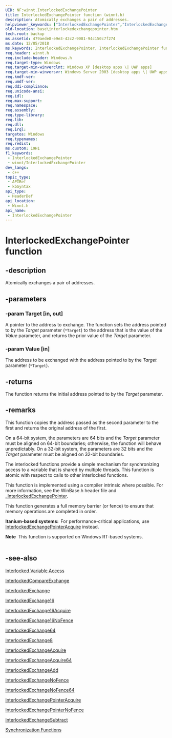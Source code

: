```yaml
---
UID: NF:winnt.InterlockedExchangePointer
title: InterlockedExchangePointer function (winnt.h)
description: Atomically exchanges a pair of addresses.
helpviewer_keywords: ["InterlockedExchangePointer","InterlockedExchangePointer function","_win32_interlockedexchangepointer","base.interlockedexchangepointer","winnt/InterlockedExchangePointer"]
old-location: base\interlockedexchangepointer.htm
tech.root: backup
ms.assetid: 479aede8-e9e3-42c2-9081-94c150c7f274
ms.date: 12/05/2018
ms.keywords: InterlockedExchangePointer, InterlockedExchangePointer function, _win32_interlockedexchangepointer, base.interlockedexchangepointer, winnt/InterlockedExchangePointer
req.header: winnt.h
req.include-header: Windows.h
req.target-type: Windows
req.target-min-winverclnt: Windows XP [desktop apps \| UWP apps]
req.target-min-winversvr: Windows Server 2003 [desktop apps \| UWP apps]
req.kmdf-ver: 
req.umdf-ver: 
req.ddi-compliance: 
req.unicode-ansi: 
req.idl: 
req.max-support: 
req.namespace: 
req.assembly: 
req.type-library: 
req.lib: 
req.dll: 
req.irql: 
targetos: Windows
req.typenames: 
req.redist: 
ms.custom: 19H1
f1_keywords:
 - InterlockedExchangePointer
 - winnt/InterlockedExchangePointer
dev_langs:
 - c++
topic_type:
 - APIRef
 - kbSyntax
api_type:
 - HeaderDef
api_location:
 - Winnt.h
api_name:
 - InterlockedExchangePointer
---
```


# InterlockedExchangePointer function


## -description

Atomically exchanges a pair of addresses.

## -parameters

### -param Target [in, out]

A pointer to the address to exchange. The function sets the  address pointed to by the <i>Target</i> parameter (<code>*Target</code>) to the address that is the value of the <i>Value</i> parameter, and returns the prior value of the <i>Target</i> parameter.

### -param Value [in]

The address to be exchanged with the address pointed to by the <i>Target</i> parameter (<code>*Target</code>).

## -returns

The function returns the initial address pointed to by the <i>Target</i> parameter.

## -remarks

This function copies the address passed as the second parameter to the first and returns the original address of the first.

On a 64-bit system, the parameters are 64 bits and the <i>Target</i> parameter must be aligned on 64-bit boundaries; otherwise, the function will behave unpredictably. On a 32-bit system, the parameters are 32 bits and the <i>Target</i> parameter must be aligned on 32-bit boundaries.

The interlocked functions provide a simple mechanism for synchronizing access to a variable that is shared by multiple threads. This function is atomic with respect to calls to other interlocked functions.

This function is implemented using a compiler intrinsic where possible. For more information, see the WinBase.h header file and <a href="/cpp/intrinsics/interlockedexchangepointer-intrinsic-functions">_InterlockedExchangePointer</a>.

This function  generates a full memory barrier (or fence) to ensure that memory operations are completed in order.

<b>Itanium-based systems:  </b>For performance-critical applications, use <a href="/previous-versions/windows/desktop/legacy/ms683611(v=vs.85)">InterlockedExchangePointerAcquire</a> instead.

<div class="alert"><b>Note</b>  This function is supported on Windows RT-based systems.</div>
<div> </div>

## -see-also

<a href="/windows/desktop/Sync/interlocked-variable-access">Interlocked Variable Access</a>



<a href="/windows/win32/api/winnt/nf-winnt-interlockedcompareexchange">InterlockedCompareExchange</a>



<a href="/windows/win32/api/winnt/nf-winnt-interlockedexchange">InterlockedExchange</a>



<a href="/windows/win32/api/winbase/nf-winbase-interlockedexchange16">InterlockedExchange16</a>



<a href="/previous-versions/windows/desktop/legacy/hh972654(v=vs.85)">InterlockedExchange16Acquire</a>



<a href="/previous-versions/windows/desktop/legacy/hh972655(v=vs.85)">InterlockedExchange16NoFence</a>



<a href="/windows/win32/api/winnt/nf-winnt-interlockedexchange64">InterlockedExchange64</a>



<a href="/windows/win32/api/winnt/nf-winnt-interlockedexchange8">InterlockedExchange8</a>



<a href="/previous-versions/windows/desktop/legacy/ms683594(v=vs.85)">InterlockedExchangeAcquire</a>



<a href="/previous-versions/windows/desktop/legacy/ms683596(v=vs.85)">InterlockedExchangeAcquire64</a>



<a href="/windows/win32/api/winnt/nf-winnt-interlockedexchangeadd">InterlockedExchangeAdd</a>



<a href="/previous-versions/windows/desktop/legacy/hh972659(v=vs.85)">InterlockedExchangeNoFence</a>



<a href="/previous-versions/windows/desktop/legacy/hh972660(v=vs.85)">InterlockedExchangeNoFence64</a>



<a href="/previous-versions/windows/desktop/legacy/ms683611(v=vs.85)">InterlockedExchangePointerAcquire</a>



<a href="/previous-versions/windows/desktop/legacy/hh972661(v=vs.85)">InterlockedExchangePointerNoFence</a>



<a href="/windows/win32/api/winbase/nf-winbase-interlockedexchangesubtract">InterlockedExchangeSubtract</a>



<a href="/windows/desktop/Sync/synchronization-functions">Synchronization Functions</a>